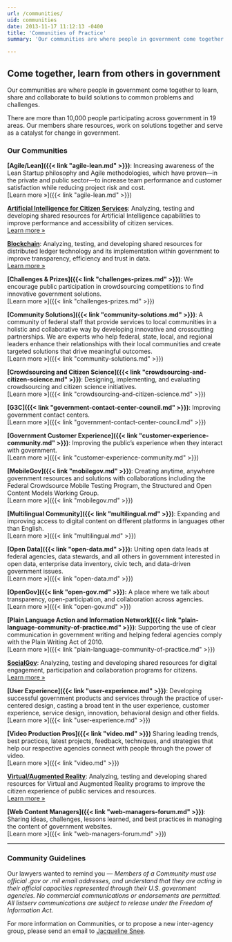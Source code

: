 ```yaml
---
url: /communities/
uid: communities
date: 2013-11-17 11:12:13 -0400
title: 'Communities of Practice'
summary: 'Our communities are where people in government come together to learn, share and collaborate to build solutions to common problems and challenges.'

---
```


## Come together, learn from others in government

Our communities are where people in government come together to learn, share and collaborate to build solutions to common problems and challenges.

There are more than 10,000 people participating across government in 19 areas. Our members share resources, work on solutions together and serve as a catalyst for  change in government.

### Our Communities

**[Agile/Lean]({{< link "agile-lean.md" >}})**: Increasing awareness of the Lean Startup philosophy and Agile methodologies, which have proven—in the private and public sector—to increase team performance and customer satisfaction while reducing project risk and cost.<br/>
[Learn&nbsp;more&nbsp;»]({{< link "agile-lean.md" >}})

**[Artificial Intelligence for Citizen Services](https://www.gsa.gov/technology/government-it-initiatives/emerging-citizen-technology/artificial-intelligence-for-citizen-services)**: Analyzing, testing and developing shared resources for Artificial Intelligence capabilities to improve performance and accessibility of citizen services.<br/>
[Learn&nbsp;more&nbsp;»](https://www.gsa.gov/technology/government-it-initiatives/emerging-citizen-technology/artificial-intelligence-for-citizen-services)

**[Blockchain](https://www.gsa.gov/technology/government-it-initiatives/emerging-citizen-technology/blockchain)**: Analyzing, testing, and developing shared resources for distributed ledger technology and its implementation within government to improve transparency, efficiency and trust in data.<br/>
[Learn&nbsp;more&nbsp;»](https://www.gsa.gov/technology/government-it-initiatives/emerging-citizen-technology/blockchain)

**[Challenges & Prizes]({{< link "challenges-prizes.md" >}})**: We encourage public participation in crowdsourcing competitions to find innovative government solutions.<br/>
[Learn&nbsp;more&nbsp;»]({{< link "challenges-prizes.md" >}})

**[Community Solutions]({{< link "community-solutions.md" >}})**: A community of federal staff that provide services to local communities in a holistic and collaborative way by developing innovative and crosscutting partnerships. We are experts who help federal, state, local, and regional leaders enhance their relationships with their local communities and create targeted solutions that drive meaningful outcomes.<br/>
[Learn&nbsp;more&nbsp;»]({{< link "community-solutions.md" >}})

**[Crowdsourcing and Citizen Science]({{< link "crowdsourcing-and-citizen-science.md" >}})**: Designing, implementing, and evaluating crowdsourcing and citizen science initiatives.<br/>
[Learn&nbsp;more&nbsp;»]({{< link "crowdsourcing-and-citizen-science.md" >}})

**[G3C]({{< link "government-contact-center-council.md" >}})**: Improving government contact centers.<br/>
[Learn&nbsp;more&nbsp;»]({{< link "government-contact-center-council.md" >}})

**[Government Customer Experience]({{< link "customer-experience-community.md" >}})**: Improving the public’s experience when they interact with government.<br/>
[Learn&nbsp;more&nbsp;»]({{< link "customer-experience-community.md" >}})

**[MobileGov]({{< link "mobilegov.md" >}})**: Creating anytime, anywhere government resources and solutions with collaborations including the Federal Crowdsource Mobile Testing Program, the Structured and Open Content Models Working Group.<br/>
[Learn&nbsp;more&nbsp;»]({{< link "mobilegov.md" >}})

**[Multilingual Community]({{< link "multilingual.md" >}})**: Expanding and improving access to digital content on different platforms in languages other than English.<br/>
[Learn&nbsp;more&nbsp;»]({{< link "multilingual.md" >}})

**[Open Data]({{< link "open-data.md" >}}):** Uniting open data leads at federal agencies, data stewards, and all others in government interested in open data, enterprise data inventory, civic tech, and data-driven government issues.<br/>
[Learn&nbsp;more&nbsp;»]({{< link "open-data.md" >}})

**[OpenGov]({{< link "open-gov.md" >}}):** A place where we talk about transparency, open-participation, and collaboration across agencies.<br/>[Learn&nbsp;more&nbsp;»]({{< link "open-gov.md" >}})

**[Plain Language Action and Information Network]({{< link "plain-language-community-of-practice.md" >}})**: Supporting the use of clear communication in government writing and helping federal agencies comply with the Plain Writing Act of 2010.<br/>
[Learn&nbsp;more&nbsp;»]({{< link "plain-language-community-of-practice.md" >}})

**[SocialGov](https://www.gsa.gov/technology/government-it-initiatives/emerging-citizen-technology/social-technology-socialgov)**: Analyzing, testing and developing shared resources for digital engagement, participation and collaboration programs for citizens.<br/>
[Learn&nbsp;more&nbsp;»](https://www.gsa.gov/technology/government-it-initiatives/emerging-citizen-technology/social-technology-socialgov)

**[User Experience]({{< link "user-experience.md" >}})**: Developing successful government products and services through the practice of user-centered design, casting a broad tent in the user experience, customer experience, service design, innovation, behavioral design and other fields.<br/>
[Learn&nbsp;more&nbsp;»]({{< link "user-experience.md" >}})

**[Video Production Pros]({{< link "video.md" >}})** Sharing leading trends, best practices, latest projects, feedback, techniques, and strategies that help our respective agencies connect with people through the power of video.<br/>
[Learn&nbsp;more&nbsp;»]({{< link "video.md" >}})

**[Virtual/Augmented Reality](https://www.gsa.gov/technology/government-it-initiatives/emerging-citizen-technology/virtual-and-augmented-reality)**: Analyzing, testing and developing shared resources for Virtual and Augmented Reality programs to improve the citizen experience of public services and resources.<br/>
[Learn&nbsp;more&nbsp;»](https://www.gsa.gov/technology/government-it-initiatives/emerging-citizen-technology/virtual-and-augmented-reality)

**[Web Content Managers]({{< link "web-managers-forum.md" >}})**: Sharing ideas, challenges, lessons learned, and best practices in managing the content of government websites.<br/>
[Learn&nbsp;more&nbsp;»]({{< link "web-managers-forum.md" >}})

---

### Community Guidelines

Our lawyers wanted to remind you — _Members of a Community must use official .gov or .mil email addresses, and understand that they are acting in their official capacities represented through their U.S. government agencies. No commercial communications or endorsements are permitted. All listserv communications are subject to release under the Freedom of Information Act._

For more information on Communities, or to propose a new inter-agency group, please send an email to [Jacqueline Snee](mailto:jacqueline.snee@gsa.gov?subject=Communities).
